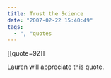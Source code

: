 ```yaml
---
title: Trust the Science
date: "2007-02-22 15:40:49"
tags:
  - ", "quotes
---
```

[[quote=92]]

Lauren will appreciate this quote. 

